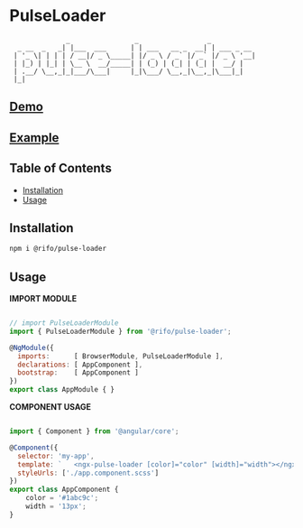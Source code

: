 # PulseLoader

```
              _                _                 _
  _ __  _   _| |___  ___      | | ___   __ _  __| | ___ _ __
 | '_ \| | | | / __|/ _ \_____| |/ _ \ / _` |/ _` |/ _ \ '__|
 | |_) | |_| | \__ \  __/_____| | (_) | (_| | (_| |  __/ |
 | .__/ \__,_|_|___/\___|     |_|\___/ \__,_|\__,_|\___|_|
 |_|
```

## [Demo](https://ofirrifo.github.io/pulse-loader)

## [Example](https://stackblitz.com/edit/pulse-loader-example)

## Table of Contents

- [Installation](#installation)
- [Usage](#usage)

## Installation
```sh
npm i @rifo/pulse-loader 
```

## Usage

**IMPORT MODULE**
```js

// import PulseLoaderModule
import { PulseLoaderModule } from '@rifo/pulse-loader';

@NgModule({
  imports:      [ BrowserModule, PulseLoaderModule ],
  declarations: [ AppComponent ],
  bootstrap:    [ AppComponent ]
})
export class AppModule { }

```

**COMPONENT USAGE**
```js

import { Component } from '@angular/core';

@Component({
  selector: 'my-app',
  template: `	<ngx-pulse-loader [color]="color" [width]="width"></ngx-pulse-loader>`,
  styleUrls: ['./app.component.scss']
})
export class AppComponent {
    color = '#1abc9c';
    width = '13px';
}
```
